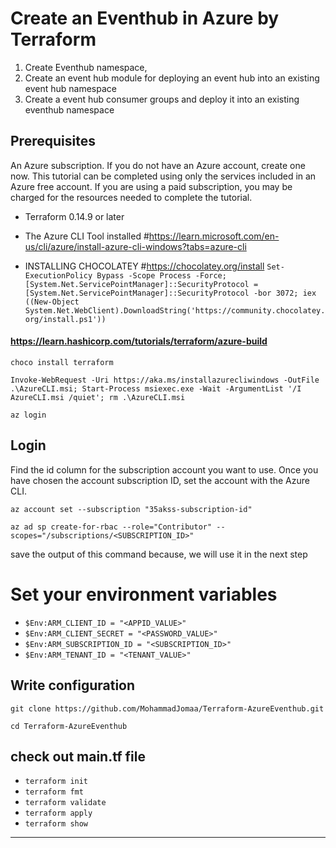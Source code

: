 # Create  an Eventhub in Azure by Terraform
1. Create Eventhub namespace,
2. Create an event hub module for deploying an event hub into an existing event hub namespace
3. Create a event hub consumer groups and deploy it into an existing eventhub namespace

## Prerequisites
An Azure subscription. If you do not have an Azure account, create one now. This tutorial can be completed using only the services included in an Azure free account.
If you are using a paid subscription, you may be charged for the resources needed to complete the tutorial.

- Terraform 0.14.9 or later

- The Azure CLI Tool installed #https://learn.microsoft.com/en-us/cli/azure/install-azure-cli-windows?tabs=azure-cli
- INSTALLING CHOCOLATEY   #https://chocolatey.org/install
`Set-ExecutionPolicy Bypass -Scope Process -Force; [System.Net.ServicePointManager]::SecurityProtocol = [System.Net.ServicePointManager]::SecurityProtocol -bor 3072; iex ((New-Object System.Net.WebClient).DownloadString('https://community.chocolatey.org/install.ps1'))`
#### https://learn.hashicorp.com/tutorials/terraform/azure-build

`choco install terraform`

`Invoke-WebRequest -Uri https://aka.ms/installazurecliwindows -OutFile .\AzureCLI.msi; Start-Process msiexec.exe -Wait -ArgumentList '/I AzureCLI.msi /quiet'; rm .\AzureCLI.msi`


`az login`
## Login 
Find the id column for the subscription account you want to use.
Once you have chosen the account
subscription ID, set the account with the Azure CLI.

`az account set --subscription "35akss-subscription-id"`

`az ad sp create-for-rbac --role="Contributor" --scopes="/subscriptions/<SUBSCRIPTION_ID>"`

save the output of this command because, we will use it in the next step

# Set your environment variables

- `$Env:ARM_CLIENT_ID = "<APPID_VALUE>"`
- `$Env:ARM_CLIENT_SECRET = "<PASSWORD_VALUE>"`
- `$Env:ARM_SUBSCRIPTION_ID = "<SUBSCRIPTION_ID>"`
- `$Env:ARM_TENANT_ID = "<TENANT_VALUE>"`

## Write configuration

`git clone https://github.com/MohammadJomaa/Terraform-AzureEventhub.git`

`cd Terraform-AzureEventhub`

## check out main.tf file 

- `terraform init`
- `terraform fmt`
- `terraform validate`
- `terraform apply`
- `terraform show` 



-------------------------------------
